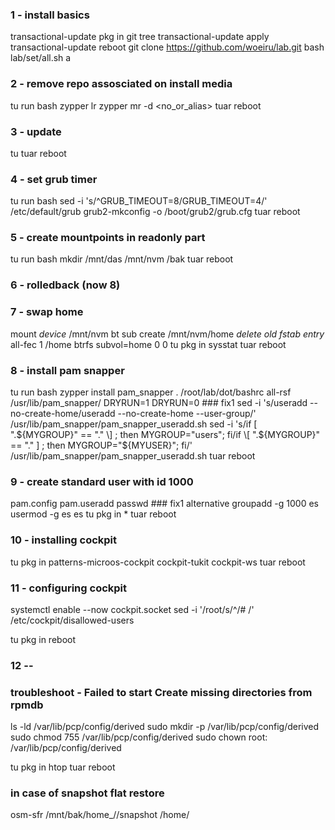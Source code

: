 ### 1 - install basics
transactional-update pkg in git tree
transactional-update apply
transactional-update reboot
git clone https://github.com/woeiru/lab.git
bash lab/set/all.sh a

### 2 - remove repo assosciated on install media
tu run bash
	zypper lr
	zypper mr -d <no_or_alias>
tuar
reboot

### 3 - update
tu
tuar
reboot

### 4 - set grub timer
tu run bash
    sed -i 's/^GRUB_TIMEOUT=8/GRUB_TIMEOUT=4/' /etc/default/grub
	grub2-mkconfig -o /boot/grub2/grub.cfg
tuar
reboot

### 5 - create mountpoints in readonly part
tu run bash
    mkdir /mnt/das /mnt/nvm /bak
tuar
reboot

### 6 - rolledback (now 8)

### 7 - swap home
mount *device* /mnt/nvm
bt sub create /mnt/nvm/home
*delete old fstab entry*
all-fec 1 /home btrfs subvol=home 0 0
tu pkg in sysstat
tuar
reboot

### 8 - install pam snapper
tu run bash
    zypper install pam_snapper
    . /root/lab/dot/bashrc
    all-rsf /usr/lib/pam_snapper/ DRYRUN=1 DRYRUN=0
    ### fix1 
    sed -i 's/useradd --no-create-home/useradd --no-create-home --user-group/' /usr/lib/pam_snapper/pam_snapper_useradd.sh
    sed -i 's/if \[ ".${MYGROUP}" == "." \] ; then MYGROUP="users"; fi/if \[ ".${MYGROUP}" == "." \] ; then MYGROUP="${MYUSER}"; fi/' /usr/lib/pam_snapper/pam_snapper_useradd.sh
tuar
reboot

### 9 - create standard user with id 1000
pam.config
pam.useradd <username> <usergroup>
passwd <username>
    ### fix1 alternative
    groupadd -g 1000 es
    usermod -g es es
tu pkg in *
tuar
reboot

### 10 - installing cockpit
tu pkg in patterns-microos-cockpit cockpit-tukit cockpit-ws
tuar
reboot

### 11 - configuring cockpit
systemctl enable --now cockpit.socket
sed -i '/root/s/^/# /' /etc/cockpit/disallowed-users

tu pkg in
reboot

### 12 -- 
### troubleshoot - Failed to start Create missing directories from rpmdb
ls -ld /var/lib/pcp/config/derived
sudo mkdir -p /var/lib/pcp/config/derived
sudo chmod 755 /var/lib/pcp/config/derived
sudo chown root: /var/lib/pcp/config/derived

tu pkg in htop
tuar
reboot

### in case of snapshot flat restore
osm-sfr /mnt/bak/home_<username>/<sNr>/snapshot /home/<username>



